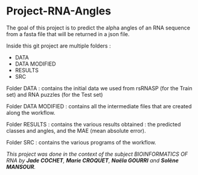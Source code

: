 # Project-RNA-Angles

The goal of this project is to predict the alpha angles of an RNA sequence from a fasta file that will be returned in a json file.

Inside this git project are multiple folders :
- DATA
- DATA MODIFIED
- RESULTS
- SRC

Folder DATA : 
contains the initial data we used from rsRNASP (for the Train set) and RNA puzzles (for the Test set)

Folder DATA MODIFIED :
contains all the intermediate files that are created along the workflow.

Folder RESULTS :
contains the various results obtained : the predicted classes and angles, and the MAE (mean absolute error).

Folder SRC :
contains the various programs of the workflow.

*This project was done in the context of the subject BIOINFORMATICS OF RNA by **Jade COCHET**, **Marie CROQUET**, **Naëla GOURRI** and **Solène MANSOUR**.*
